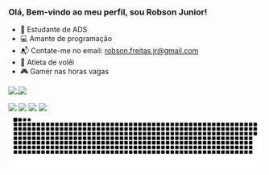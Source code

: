 ### Olá, Bem-vindo ao meu perfil, sou Robson Junior!

- 📖 Estudante de ADS
- 💻 Amante de programação
- 📬 Contate-me no email: robson.freitas.jr@gmail.com
- 🏐 Atleta de volêi
- 🎮 Gamer nas horas vagas

<a href="https://github.com/RobsonFei09/github-readme-stats">
  <img height=200 align="center" src="https://github-readme-stats.vercel.app/api?username=RobsonFei09&show_icons=true&theme=shadow_red" />
</a>
<a href="https://github.com/anuraghazra/convoychat">
  <img height=200 align="center" src="https://github-readme-stats.vercel.app/api/top-langs?username=RobsonFei09&layout=compact&langs_count=8&card_width=320&theme=shadow_red" />
</a>



  <div style= "display: inline_block" ><br> 
  <a href="[https://www.instagram.com/robson23_freitas/]" target="_blank"><img src="https://img.shields.io/badge/-Instagram-%23E4405F?style=for-the-badge&logo=instagram&logoColor=white" target="_blank"></a>
  <a href="" target="_blank"><img src="https://img.shields.io/badge/Discord-7289DA?style=for-the-badge&logo=discord&logoColor=white" target="_blank"></a> 
  <a href = "robson.freitas.jr@gmail.com"><img src="https://img.shields.io/badge/-Gmail-%23333?style=for-the-badge&logo=gmail&logoColor=white" target="_blank"></a>
  <a href="https://www.linkedin.com/in/robson-junior-santosos-de-freitas-70b500186/" target="_blank"><img src="https://img.shields.io/badge/-LinkedIn-%230077B5?style=for-the-badge&logo=linkedin&logoColor=white" target="_blank"></a> 
  
</div>

<picture>
  <source media="(prefers-color-scheme: dark)" srcset="https://raw.githubusercontent.com/RobsonFei09/RobsonFei09/output/github-contribution-grid-snake-dark.svg">
  <source media="(prefers-color-scheme: light)" srcset="https://raw.githubusercontent.com/RobsonFei09/RobsonFei09/output/github-contribution-grid-snake.svg">
  <img alt="github contribution grid snake animation" src="https://raw.githubusercontent.com/RobsonFei09/RobsonFei09/output/github-contribution-grid-snake.svg">
</picture>
<br><br>




